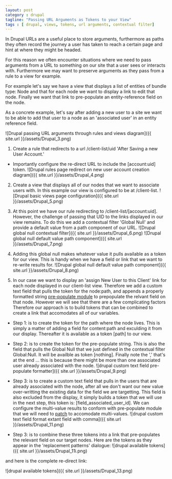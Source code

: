 ```yaml
---
layout: post
category : drupal
tagline: "Passing URL Arguments as Tokens to your View"
tags : [ drupal, views, tokens, url arguments, contextual filter]
---
```


In Drupal URLs are a useful place to store arguments, furthermore as paths they often record the journey a user has taken to reach a certain page and hint at where they might be headed.

For this reason we often encounter situations where we need to pass arguments from a URL to something on our site that a user sees or interacts with. Furthermore we may want to preserve arguments as they pass from a rule to a view for example. 

For example let's say we have a view that displays a list of entities of bundle type: Node and that for each node we want to display a link to edit that node. Finally we want that link to pre-populate an entity-reference field on the node. 

As a concrete example, let's say after adding a new user to a site we want to be able to add that user to a node as an 'associated user' in an entity reference field.


![Drupal passing URL arguments through rules and views diagram]({{ site.url }}/assets/Drupal_3.png)


1. Create a rule that redirects to a url /client-list/uid 'After Saving a new User Account.'
  * Importantly configure the re-direct URL to include the [account:uid] token.
![Drupal rules page redirect on new user account creation diagram]({{ site.url }}/assets/Drupal_4.png)

2. Create a view that displays all of our nodes that we want to associate users with. In this example our view is configured to be at /client-list.
![Drupal basic views page configuration]({{ site.url }}/assets/Drupal_5.png)

3. At this point we have our rule redirecting to /client-list/[account:uid]. However, the challenge of passing that UID to the links displayed in our view remains. To do this we add a contextual filter 'Global Null' and provide a default value from a path component of our URL.
![Drupal global null contextual filter]({{ site.url }}/assets/Drupal_6.png)
![Drupal global null default value path component]({{ site.url }}/assets/Drupal_7.png)

4. Adding this global null makes whatever value it pulls available as a token for our view. This is handy when we have a field or link that we want to re-write results for.
![Drupal global null default value path component]({{ site.url }}/assets/Drupal_8.png)

5. In our case we want to display an 'assign New User to this Client' link for each node displayed in our client-list view. Therefore we add a custom text field that pulls the token for the node:path, and appends a properly formatted string [pre-populate module](https://www.drupal.org/project/prepopulate) to prepopulate the relvant field on that node. However we will see that there are a few complicating factors Therefore our approach is to build tokens that can be combined to create a link that accomodates all of our variables.
  * Step 1: is to create the token for the path where the node lives. This is simply a matter of adding a field for content:path and exculding it from our display. Thereafter it is available as a token [path] to our view.
  * Step 2: is to create the token for the pre-populate string. This is also the field that pulls the Global Null that we just defined in the contextual filter Global:Null. It will be availble as token [nothing].
Finally note the ',' that's at the end ... this is because there might be more than one associated user already associated with the node.
![drupal custom text field pre-populate formatter]({{ site.url }}/assets/Drupal_9.png)

  * Step 3: is to create a custom text field that pulls in the users that are already associated with the node, after all we don't want our new value over-writting the existing data for the field we are targetting. This field is also excluded from the display, it simply builds a token that we will use in the next step, this token is: [field_associated_user_id]. We can configure the multi-value results to conform with pre-populate module that we will need to [patch](https://www.drupal.org/node/1468024) to accomodate multi-values.
![drupal custom text field format extant field with comma]({{ site.url }}/assets/Drupal_11.png)
  * Step 3: is to combine these three tokens into a link that pre-populates the relevant field on our target nodes. Here are the tokens as they appear in the 'replacement patterns' dialogue:
![drupal available tokens]({{ site.url }}/assets/Drupal_11i.png)

and here is the complete re-direct link:

![drupal available tokens]({{ site.url }}/assets/Drupal_13.png)


